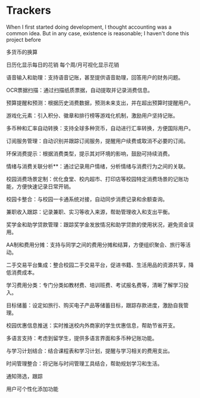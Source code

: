 # Trackers


When I first started doing development, I thought accounting was a common idea. But in any case, existence is reasonable; I haven't done this project before



多货币的换算

日历化显示每日的花销
每个周/月可视化显示花销


语音输入和助理：支持语音记账，甚至提供语音助理，回答用户的财务问题。

OCR票据扫描：通过扫描纸质票据，自动提取并记录消费信息。

预算提醒和预测：根据历史消费数据，预测未来支出，并在超出预算时提醒用户。

游戏化元素：引入积分、徽章和排行榜等游戏化机制，激励用户坚持记账。

多币种和汇率自动转换：支持全球多种货币，自动进行汇率转换，方便国际用户。

订阅服务管理：自动识别并跟踪订阅服务，提醒用户续费或取消不必要的订阅。

环保消费提示：根据消费类型，提示其对环境的影响，鼓励可持续消费。

情绪与消费关联分析**：通过记录用户情绪，分析情绪与消费行为之间的关联。

校园消费场景定制：优化食堂、校内超市、打印店等校园特定消费场景的记账功能，方便快速记录日常开销。

校园卡整合：与校园一卡通系统对接，自动同步消费记录和余额查询。

兼职收入跟踪：记录兼职、实习等收入来源，帮助管理收入和支出平衡。

奖学金和助学贷款管理：跟踪奖学金发放情况和助学贷款的使用状况，避免资金误用。

AA制和费用分摊：支持与同学之间的费用分摊和结算，方便组织聚会、旅行等活动。

二手交易平台集成：整合校园二手交易平台，促进书籍、生活用品的资源共享，降低消费成本。

学习费用分类：专门分类如教材费、培训班费、考试报名费等，清晰了解学习投入。

目标储蓄：设定如旅行、购买电子产品等储蓄目标，跟踪存款进度，激励自我管理。

校园优惠信息推送：实时推送校内外商家的学生优惠信息，帮助节省开支。

多语言支持：考虑到留学生，提供多语言界面和多币种记账功能。

与学习计划结合：结合课程表和学习计划，提醒与学习相关的费用支出。

时间管理整合：将记账与时间管理工具结合，帮助规划学习和生活。


通知筛选，跟踪

用户可个性化添加功能




